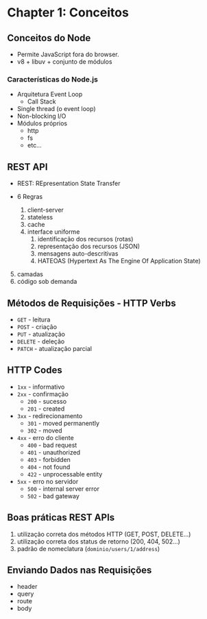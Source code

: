 # Chapter 1: Conceitos


## Conceitos do Node

- Permite JavaScript fora do browser.
- v8 + libuv + conjunto de módulos

### Características do Node.js

- Arquitetura Event Loop
    - Call Stack
- Single thread (o event loop)
- Non-blocking I/O
- Módulos próprios
    - http
    - fs
    - etc...


## REST API

- REST: REpresentation State Transfer

- 6 Regras
    1. client-server
    2. stateless
    3. cache
    4. interface uniforme
        1. identificação dos recursos (rotas)
        2. representação dos recursos (JSON)
        3. mensagens auto-descritivas
        4. HATEOAS (Hypertext As The Engine Of Application State)
5. camadas
6. código sob demanda

## Métodos de Requisições - HTTP Verbs

- `GET` - leitura
- `POST` - criação
- `PUT` - atualização
- `DELETE` - deleção
- `PATCH` - atualização parcial


## HTTP Codes

- `1xx` - informativo
- `2xx` - confirmação
    - `200` - sucesso
    - `201` - created
- `3xx` - redirecionamento
    - `301` - moved permanently
    - `302` - moved
- `4xx` - erro do cliente
    - `400` - bad request
    - `401` - unauthorized
    - `403` - forbidden
    - `404` - not found
    - `422` - unprocessable entity
- `5xx` - erro no servidor
    - `500` - internal server error
    - `502` - bad gateway


## Boas práticas REST APIs

1. utilização correta dos métodos HTTP (GET, POST, DELETE...)
2. utilização correta dos status de retorno (200, 404, 502...)
3. padrão de nomeclatura (`dominio/users/1/address`)



## Enviando Dados nas Requisições

- header
- query
- route
- body


